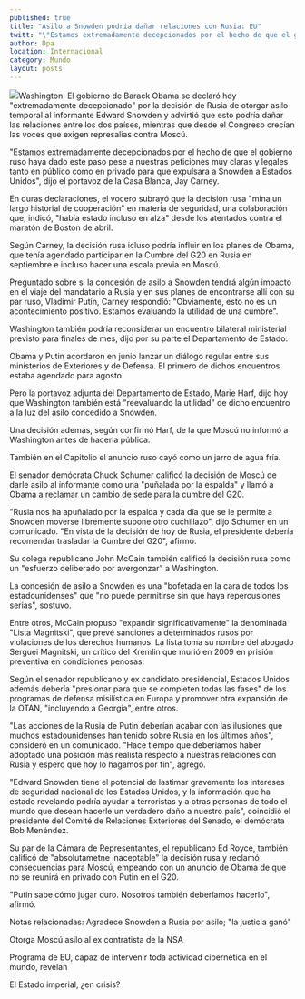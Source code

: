 ```yaml
---
published: true
title: "Asilo a Snowden podría dañar relaciones con Rusia: EU"
twitt: "\"Estamos extremadamente decepcionados por el hecho de que el gobierno ruso haya dado este paso pese a nuestras peticiones muy claras y legales para que lo expulsaran\", dijo el portavoz Jay Carney."
author: Dpa
location: Internacional
category: Mundo
layout: posts
---
```


![](http://i.imgur.com/Tv7mHS0m.jpg)Washington. El gobierno de Barack Obama se declaró hoy "extremadamente decepcionado" por la decisión de Rusia de otorgar asilo temporal al informante Edward Snowden y advirtió que esto podría dañar las relaciones entre los dos países, mientras que desde el Congreso crecían las voces que exigen represalias contra Moscú.

"Estamos extremadamente decepcionados por el hecho de que el gobierno ruso haya dado este paso pese a nuestras peticiones muy claras y legales tanto en público como en privado para que expulsara a Snowden a Estados Unidos", dijo el portavoz de la Casa Blanca, Jay Carney.

En duras declaraciones, el vocero subrayó que la decisión rusa "mina un largo historial de cooperación" en materia de seguridad, una colaboración que, indicó, "había estado incluso en alza" desde los atentados contra el maratón de Boston de abril.

Según Carney, la decisión rusa icluso podría influir en los planes de Obama, que tenía agendado participar en la Cumbre del G20 en Rusia en septiembre e incluso hacer una escala previa en Moscú.

Preguntado sobre si la concesión de asilo a Snowden tendrá algún impacto en el viaje del mandatario a Rusia y en sus planes de encontrarse allí con su par ruso, Vladimir Putin, Carney respondió: "Obviamente, esto no es un acontecimiento positivo. Estamos evaluando la utilidad de una cumbre".

Washington también podría reconsiderar un encuentro bilateral ministerial previsto para finales de mes, dijo por su parte el Departamento de Estado.

Obama y Putin acordaron en junio lanzar un diálogo regular entre sus ministerios de Exteriores y de Defensa. El primero de dichos encuentros estaba agendado para agosto.

Pero la portavoz adjunta del Departamento de Estado, Marie Harf, dijo hoy que Washington también está "reevaluando la utilidad" de dicho encuentro a la luz del asilo concedido a Snowden.

Una decisión además, según confirmó Harf, de la que Moscú no informó a Washington antes de hacerla pública.

También en el Capitolio el anuncio ruso cayó como un jarro de agua fría.

El senador demócrata Chuck Schumer calificó la decisión de Moscú de darle asilo al informante como una "puñalada por la espalda" y llamó a Obama a reclamar un cambio de sede para la cumbre del G20.

"Rusia nos ha apuñalado por la espalda y cada día que se le permite a Snowden moverse libremente supone otro cuchillazo", dijo Schumer en un comunicado. "En vista de la decisión de hoy de Rusia, el presidente debería recomendar trasladar la Cumbre del G20", afirmó.

Su colega republicano John McCain también calificó la decisión rusa como un "esfuerzo deliberado por avergonzar" a Washington.

La concesión de asilo a Snowden es una "bofetada en la cara de todos los estadounidenses" que "no puede permitirse sin que haya repercusiones serias", sostuvo.

Entre otros, McCain propuso "expandir significativamente" la denominada "Lista Magnitski", que prevé sanciones a determinados rusos por violaciones de los derechos humanos. La lista toma su nombre del abogado Serguei Magnitski, un crítico del Kremlin que murió en 2009 en prisión preventiva en condiciones penosas.

Según el senador republicano y ex candidato presidencial, Estados Unidos además debería "presionar para que se completen todas las fases" de los programas de defensa misilística en Europa y promover otra expansión de la OTAN, "incluyendo a Georgia", entre otros.

"Las acciones de la Rusia de Putin deberían acabar con las ilusiones que muchos estadounidenses han tenido sobre Rusia en los últimos años", consideró en un comunicado. "Hace tiempo que deberíamos haber adoptado una posición más realista respecto a nuestras relaciones con Rusia y espero que hoy lo hagamos por fin", agregó.

"Edward Snowden tiene el potencial de lastimar gravemente los intereses de seguridad nacional de los Estados Unidos, y la información que ha estado revelando podría ayudar a terroristas y a otras personas de todo el mundo que desean hacerle un verdadero daño a nuestro país", coincidió el presidente del Comité de Relaciones Exteriores del Senado, el demócrata Bob Menéndez.

Su par de la Cámara de Representantes, el republicano Ed Royce, también calificó de "absolutametne inaceptable" la decisión rusa y reclamó consecuencias para Moscú, empeando con un anuncio de Obama de que no se reunirá en privado con Putin en el G20.

"Putin sabe cómo jugar duro. Nosotros también deberíamos hacerlo", afirmó.

Notas relacionadas:
Agradece Snowden a Rusia por asilo; "la justicia ganó"


Otorga Moscú asilo al ex contratista de la NSA


Programa de EU, capaz de intervenir toda actividad cibernética en el mundo, revelan

El Estado imperial, ¿en crisis?
